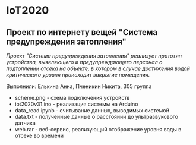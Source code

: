 # IoT2020
Проект по интернету вещей "Система предупреждения затопления"
---
_Проект "Система предупреждения затопления" реализует прототип устройства, выявляющего
и предупреждающего персонал о подтоплении отсека на объекте, в котором в случае достижения водой критического уровня
происходит закрытие помещения._

Выполнили: Елькина Анна, Пченикин Никита, 305 группа
* scheme.png - схема подключения устройств
* iot2020v31.ino - реализация системы на Arduino
* data_read.ipynb - считывание данных, выводимых системой
* data.txt - полученные данные о расстоянии до ультразвукового датчика
* web.rar - веб-сервис, реализующий отображение уровня воды в отсеке во времени
